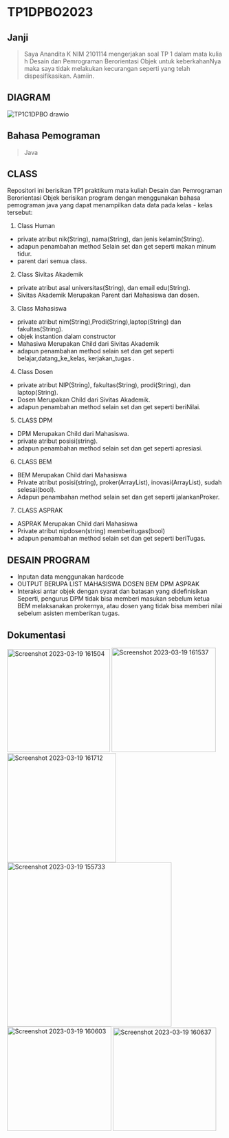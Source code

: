 # TP1DPBO2023
## Janji
> Saya Anandita K NIM 2101114 mengerjakan soal TP 1 dalam mata kulia
h Desain dan Pemrograman Berorientasi Objek untuk keberkahanNya maka saya 
tidak melakukan kecurangan seperti yang telah dispesifikasikan. Aamiin. 

## DIAGRAM
![TP1C1DPBO drawio](https://user-images.githubusercontent.com/100897554/226167020-8cda7821-3e4e-43b5-9376-3dd588ceffa7.png)


## Bahasa Pemograman 
> Java

## CLASS
Repositori ini berisikan TP1 praktikum mata kuliah Desain dan Pemrograman Berorientasi Objek berisikan program dengan menggunakan bahasa pemograman java yang dapat menampilkan data data pada kelas - kelas tersebut:
1. Class Human
- private atribut nik(String), nama(String), dan jenis kelamin(String).
- adapun penambahan method Selain set dan get seperti makan minum tidur.
- parent dari semua class.

2. Class Sivitas Akademik
- private atribut asal universitas(String), dan email edu(String).
- Sivitas Akademik Merupakan Parent dari Mahasiswa dan dosen.

3. Class Mahasiswa
- private atribut nim(String),Prodi(String),laptop(String) dan fakultas(String).
- objek instantion dalam constructor
- Mahasiwa Merupakan Child dari Sivitas Akademik
- adapun penambahan method selain set dan get seperti belajar,datang_ke_kelas, kerjakan_tugas .

4. Class Dosen
- private atribut NIP(String), fakultas(String), prodi(String), dan laptop(String).
- Dosen Merupakan Child dari Sivitas Akademik.
- adapun penambahan method selain set dan get seperti beriNilai.


5. CLASS DPM
- DPM Merupakan Child dari Mahasiswa.
- private atribut posisi(string).
- adapun penambahan method selain set dan get seperti apresiasi.

6. CLASS BEM
 - BEM Merupakan Child dari Mahasiswa
 - Private atribut posisi(string), proker(ArrayList<String>), inovasi(ArrayList<String>), sudah selesai(bool).
 - Adapun penambahan method selain set dan get seperti jalankanProker.
  
7. CLASS ASPRAK
 - ASPRAK Merupakan Child dari Mahasiswa
 - Private atribut nipdosen(string) memberitugas(bool)
 - adapun penambahan method selain set dan get seperti beriTugas.
  
 
## DESAIN PROGRAM
- Inputan data menggunakan hardcode
- OUTPUT BERUPA LIST MAHASISWA DOSEN BEM DPM ASPRAK
- Interaksi antar objek dengan syarat dan batasan yang didefinisikan  Seperti, pengurus DPM tidak bisa memberi masukan sebelum ketua BEM melaksanakan prokernya, atau dosen yang tidak bisa memberi nilai sebelum asisten memberikan tugas.


## Dokumentasi
<img width="239" alt="Screenshot 2023-03-19 161504" src="https://user-images.githubusercontent.com/100897554/226166275-78447ab8-8f1a-4832-ba8b-50718928f7e6.png">
<img width="242" alt="Screenshot 2023-03-19 161537" src="https://user-images.githubusercontent.com/100897554/226166281-895c7f65-4148-49b7-97fd-23732eb6ad18.png">
<img width="253" alt="Screenshot 2023-03-19 161712" src="https://user-images.githubusercontent.com/100897554/226166282-65f64df0-7377-4346-bc80-053e6e4f790a.png">
<img width="382" alt="Screenshot 2023-03-19 155733" src="https://user-images.githubusercontent.com/100897554/226166284-45d6d7ec-f951-4838-a1f4-c37e46a69ece.png">
<img width="242" alt="Screenshot 2023-03-19 160603" src="https://user-images.githubusercontent.com/100897554/226166286-41262182-6892-4ae1-a5c3-a7ae386fd746.png">
<img width="240" alt="Screenshot 2023-03-19 160637" src="https://user-images.githubusercontent.com/100897554/226166287-83e6ce66-113e-4f82-a445-9041fa5432d8.png">



